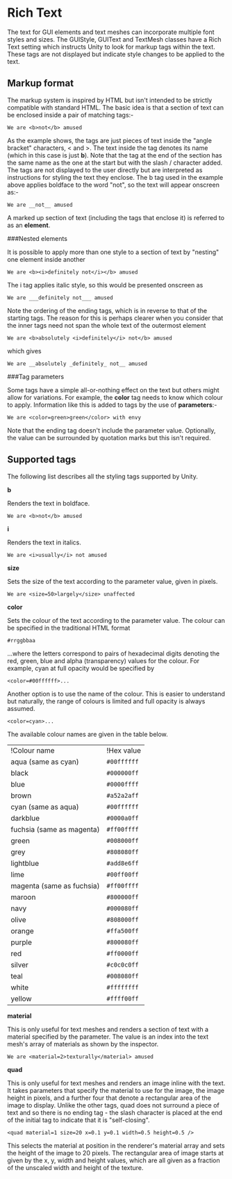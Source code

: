 Rich Text
=========


The text for GUI elements and text meshes can incorporate multiple font styles and sizes. The GUIStyle, GUIText and TextMesh classes have a <span class=keyword>Rich Text</span> setting which instructs Unity to look for markup tags within the text. These tags are not displayed but indicate style changes to be applied to the text.


Markup format
-------------


The markup system is inspired by HTML but isn't intended to be strictly compatible with standard HTML. The basic idea is that a section of text can be enclosed inside a pair of matching tags:-

	We are <b>not</b> amused

As the example shows, the tags are just pieces of text inside the "angle bracket" characters, < and >. The text inside the tag denotes its name (which in this case is just __b__). Note that the tag at the end of the section has the same name as the one at the start but with the slash / character added. The tags are not displayed to the user directly but are interpreted as instructions for styling the text they enclose. The b tag used in the example above applies boldface to the word "not", so the text will appear onscreen as:-

	We are __not__ amused

A marked up section of text (including the tags that enclose it) is referred to as an __element__.


###Nested elements

It is possible to apply more than one style to a section of text by "nesting" one element inside another

	We are <b><i>definitely not</i></b> amused

The i tag applies italic style, so this would be presented onscreen as

	We are ___definitely not___ amused

Note the ordering of the ending tags, which is in reverse to that of the starting tags. The reason for this is perhaps clearer when you consider that the inner tags need not span the whole text of the outermost element

	We are <b>absolutely <i>definitely</i> not</b> amused

which gives

	We are __absolutely _definitely_ not__ amused


###Tag parameters

Some tags have a simple all-or-nothing effect on the text but others might allow for variations. For example, the __color__ tag needs to know which colour to apply. Information like this is added to tags by the use of __parameters__:-

	We are <color=green>green</color> with envy

Note that the ending tag doesn't include the parameter value. Optionally, the value can be surrounded by quotation marks but this isn't required.


Supported tags
--------------


The following list describes all the styling tags supported by Unity.

__b__

Renders the text in boldface.

	We are <b>not</b> amused



__i__

Renders the text in italics.

	We are <i>usually</i> not amused



__size__

Sets the size of the text according to the parameter value, given in pixels.

	We are <size=50>largely</size> unaffected



__color__

Sets the colour of the text according to the parameter value. The colour can be specified in the traditional HTML format

	#rrggbbaa

...where the letters correspond to pairs of hexadecimal digits denoting the red, green, blue and alpha (transparency) values for the colour. For example, cyan at full opacity would be specified by

	<color=#00ffffff>...

Another option is to use the name of the colour. This is easier to understand but naturally, the range of colours is limited and full opacity is always assumed.

	<color=cyan>...

The available colour names are given in the table below.

|    |    |
|:---|:---|
|!Colour name|!Hex value|!Swatch
|aqua (same as cyan)|`#00ffffff`|Attach:CyanSwatch.png
|black|`#000000ff`|Attach:BlackSwatch.png
|blue|`#0000ffff`|Attach:BlueSwatch.png
|brown|`#a52a2aff`|Attach:BrownSwatch.png
|cyan (same as aqua)|`#00ffffff`|Attach:CyanSwatch.png
|darkblue|`#0000a0ff`|Attach:DarkblueSwatch.png
|fuchsia (same as magenta)|`#ff00ffff`|Attach:MagentaSwatch.png
|green|`#008000ff`|Attach:GreenSwatch.png
|grey|`#808080ff`|Attach:GreySwatch.png
|lightblue|`#add8e6ff`|Attach:LightblueSwatch.png
|lime|`#00ff00ff`|Attach:LimeSwatch.png
|magenta (same as fuchsia)|`#ff00ffff`|Attach:MagentaSwatch.png
|maroon|`#800000ff`|Attach:MaroonSwatch.png
|navy|`#000080ff`|Attach:NavySwatch.png
|olive|`#808000ff`|Attach:OliveSwatch.png
|orange|`#ffa500ff`|Attach:OrangeSwatch.png
|purple|`#800080ff`|Attach:PurpleSwatch.png
|red|`#ff0000ff`|Attach:RedSwatch.png
|silver|`#c0c0c0ff`|Attach:SilverSwatch.png
|teal|`#008080ff`|Attach:TealSwatch.png
|white|`#ffffffff`|Attach:WhiteSwatch.png
|yellow|`#ffff00ff`|Attach:YellowSwatch.png


__material__

This is only useful for text meshes and renders a section of text with a material specified by the parameter. The value is an index into the text mesh's array of materials as shown by the inspector.

	We are <material=2>texturally</material> amused



__quad__

This is only useful for text meshes and renders an image inline with the text. It takes parameters that specify the material to use for the image, the image height in pixels, and a further four that denote a rectangular area of the image to display. Unlike the other tags, quad does not surround a piece of text and so there is no ending tag - the slash character is placed at the end of the initial tag to indicate that it is "self-closing".

	<quad material=1 size=20 x=0.1 y=0.1 width=0.5 height=0.5 />

This selects the material at position in the renderer's material array and sets the height of the image to 20 pixels. The rectangular area of image starts at given by the x, y, width and height values, which are all given as a fraction of the unscaled width and height of the texture.

